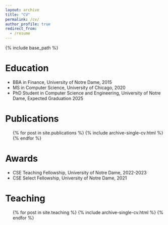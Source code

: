 ```yaml
---
layout: archive
title: "CV"
permalink: /cv/
author_profile: true
redirect_from:
  - /resume
---
```


{% include base_path %}

Education
======
* BBA in Finance, University of Notre Dame, 2015
* MS in Computer Science, University of Chicago, 2020
* PhD Student in Computer Science and Engineering, University of Notre Dame, Expected Graduation 2025

<!-- Work experience
======
* August 2017 - March 2020: Compliance Analyst - Trade Surveillance
  * Interactive Brokers
  * Duties included: Tagging issues
  * Supervisor: Professor Git -->

  
<!-- Skills
======
* Skill 1
* Skill 2
  * Sub-skill 2.1
  * Sub-skill 2.2
  * Sub-skill 2.3
* Skill 3 -->

Publications
======
  <ul>{% for post in site.publications %}
    {% include archive-single-cv.html %}
  {% endfor %}</ul>

Awards
======
* CSE Teaching Fellowship, University of Notre Dame, 2022-2023
* CSE Select Fellowship, University of Notre Dame, 2021
  
<!-- Talks
======
  <ul>{% for post in site.talks %}
    {% include archive-single-talk-cv.html %}
  {% endfor %}</ul>
 -->
  
Teaching
======
  <ul>{% for post in site.teaching %}
    {% include archive-single-cv.html %}
  {% endfor %}</ul> 
  
<!-- Service and leadership
======
* Currently signed in to 43 different slack teams -->